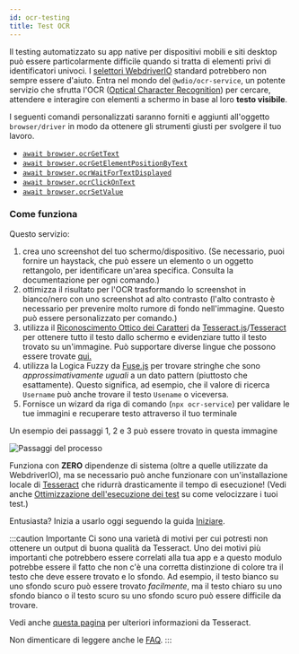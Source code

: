 ```yaml
---
id: ocr-testing
title: Test OCR
---
```


Il testing automatizzato su app native per dispositivi mobili e siti desktop può essere particolarmente difficile quando si tratta di elementi privi di identificatori univoci. I [selettori WebdriverIO](https://webdriver.io/docs/selectors) standard potrebbero non sempre essere d'aiuto. Entra nel mondo del `@wdio/ocr-service`, un potente servizio che sfrutta l'OCR ([Optical Character Recognition](https://en.wikipedia.org/wiki/Optical_character_recognition)) per cercare, attendere e interagire con elementi a schermo in base al loro **testo visibile**.

I seguenti comandi personalizzati saranno forniti e aggiunti all'oggetto `browser/driver` in modo da ottenere gli strumenti giusti per svolgere il tuo lavoro.

-   [`await browser.ocrGetText`](./ocr-get-text.md)
-   [`await browser.ocrGetElementPositionByText`](./ocr-get-element-position-by-text.md)
-   [`await browser.ocrWaitForTextDisplayed`](./ocr-wait-for-text-displayed.md)
-   [`await browser.ocrClickOnText`](./ocr-click-on-text.md)
-   [`await browser.ocrSetValue`](./ocr-set-value.md)

### Come funziona

Questo servizio:

1. crea uno screenshot del tuo schermo/dispositivo. (Se necessario, puoi fornire un haystack, che può essere un elemento o un oggetto rettangolo, per identificare un'area specifica. Consulta la documentazione per ogni comando.)
1. ottimizza il risultato per l'OCR trasformando lo screenshot in bianco/nero con uno screenshot ad alto contrasto (l'alto contrasto è necessario per prevenire molto rumore di fondo nell'immagine. Questo può essere personalizzato per comando.)
1. utilizza il [Riconoscimento Ottico dei Caratteri](https://en.wikipedia.org/wiki/Optical_character_recognition) da [Tesseract.js](https://github.com/naptha/tesseract.js)/[Tesseract](https://github.com/tesseract-ocr/tesseract) per ottenere tutto il testo dallo schermo e evidenziare tutto il testo trovato su un'immagine. Può supportare diverse lingue che possono essere trovate [qui.](https://tesseract-ocr.github.io/tessdoc/Data-Files-in-different-versions.html)
1. utilizza la Logica Fuzzy da [Fuse.js](https://fusejs.io/) per trovare stringhe che sono _approssimativamente uguali_ a un dato pattern (piuttosto che esattamente). Questo significa, ad esempio, che il valore di ricerca `Username` può anche trovare il testo `Usename` o viceversa.
1. Fornisce un wizard da riga di comando (`npx ocr-service`) per validare le tue immagini e recuperare testo attraverso il tuo terminale

Un esempio dei passaggi 1, 2 e 3 può essere trovato in questa immagine

![Passaggi del processo](/img/ocr/processing-steps.jpg)

Funziona con **ZERO** dipendenze di sistema (oltre a quelle utilizzate da WebdriverIO), ma se necessario può anche funzionare con un'installazione locale di [Tesseract](https://tesseract-ocr.github.io/tessdoc/) che ridurrà drasticamente il tempo di esecuzione! (Vedi anche [Ottimizzazione dell'esecuzione dei test](#test-execution-optimization) su come velocizzare i tuoi test.)

Entusiasta? Inizia a usarlo oggi seguendo la guida [Iniziare](./getting-started).

:::caution Importante
Ci sono una varietà di motivi per cui potresti non ottenere un output di buona qualità da Tesseract. Uno dei motivi più importanti che potrebbero essere correlati alla tua app e a questo modulo potrebbe essere il fatto che non c'è una corretta distinzione di colore tra il testo che deve essere trovato e lo sfondo. Ad esempio, il testo bianco su uno sfondo scuro può essere trovato _facilmente_, ma il testo chiaro su uno sfondo bianco o il testo scuro su uno sfondo scuro può essere difficile da trovare.

Vedi anche [questa pagina](https://tesseract-ocr.github.io/tessdoc/ImproveQuality) per ulteriori informazioni da Tesseract.

Non dimenticare di leggere anche le [FAQ](./ocr-faq).
:::